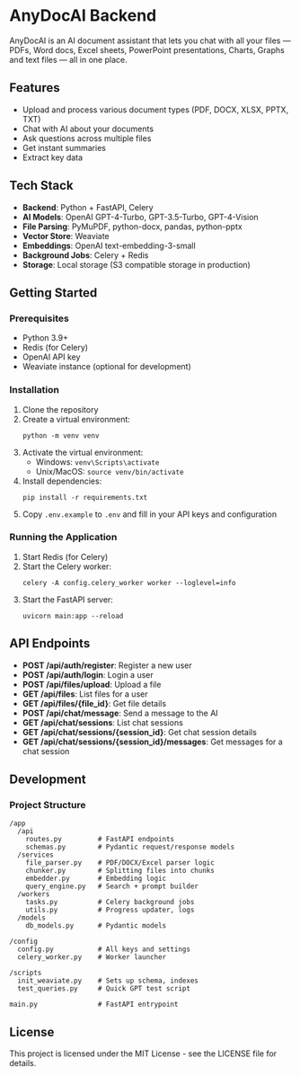 # AnyDocAI Backend

AnyDocAI is an AI document assistant that lets you chat with all your files — PDFs, Word docs, Excel sheets, PowerPoint presentations, Charts, Graphs and text files — all in one place.

## Features

- Upload and process various document types (PDF, DOCX, XLSX, PPTX, TXT)
- Chat with AI about your documents
- Ask questions across multiple files
- Get instant summaries
- Extract key data

## Tech Stack

- **Backend**: Python + FastAPI, Celery
- **AI Models**: OpenAI GPT-4-Turbo, GPT-3.5-Turbo, GPT-4-Vision
- **File Parsing**: PyMuPDF, python-docx, pandas, python-pptx
- **Vector Store**: Weaviate
- **Embeddings**: OpenAI text-embedding-3-small
- **Background Jobs**: Celery + Redis
- **Storage**: Local storage (S3 compatible storage in production)

## Getting Started

### Prerequisites

- Python 3.9+
- Redis (for Celery)
- OpenAI API key
- Weaviate instance (optional for development)

### Installation

1. Clone the repository
2. Create a virtual environment:
   ```
   python -m venv venv
   ```
3. Activate the virtual environment:
   - Windows: `venv\Scripts\activate`
   - Unix/MacOS: `source venv/bin/activate`
4. Install dependencies:
   ```
   pip install -r requirements.txt
   ```
5. Copy `.env.example` to `.env` and fill in your API keys and configuration

### Running the Application

1. Start Redis (for Celery)
2. Start the Celery worker:
   ```
   celery -A config.celery_worker worker --loglevel=info
   ```
3. Start the FastAPI server:
   ```
   uvicorn main:app --reload
   ```

## API Endpoints

- **POST /api/auth/register**: Register a new user
- **POST /api/auth/login**: Login a user
- **POST /api/files/upload**: Upload a file
- **GET /api/files**: List files for a user
- **GET /api/files/{file_id}**: Get file details
- **POST /api/chat/message**: Send a message to the AI
- **GET /api/chat/sessions**: List chat sessions
- **GET /api/chat/sessions/{session_id}**: Get chat session details
- **GET /api/chat/sessions/{session_id}/messages**: Get messages for a chat session

## Development

### Project Structure

```
/app
  /api
    routes.py         # FastAPI endpoints
    schemas.py        # Pydantic request/response models
  /services
    file_parser.py    # PDF/DOCX/Excel parser logic
    chunker.py        # Splitting files into chunks
    embedder.py       # Embedding logic
    query_engine.py   # Search + prompt builder
  /workers
    tasks.py          # Celery background jobs
    utils.py          # Progress updater, logs
  /models
    db_models.py      # Pydantic models

/config
  config.py           # All keys and settings
  celery_worker.py    # Worker launcher

/scripts
  init_weaviate.py    # Sets up schema, indexes
  test_queries.py     # Quick GPT test script

main.py               # FastAPI entrypoint
```

## License

This project is licensed under the MIT License - see the LICENSE file for details.
